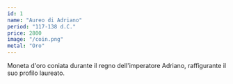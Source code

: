 ```yaml
---
id: 1
name: "Aureo di Adriano"
period: "117-138 d.C."
price: 2800
image: "/coin.png"
metal: "Oro"
---
```

Moneta d'oro coniata durante il regno dell'imperatore Adriano, raffigurante il suo profilo laureato.
